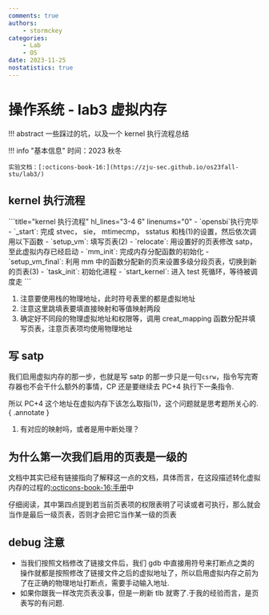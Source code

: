 ```yaml
---
comments: true
authors:
    - stormckey
categories:
    - Lab
    - OS
date: 2023-11-25
nostatistics: true
---
```

# 操作系统 - lab3 虚拟内存
!!! abstract
    一些踩过的坑，以及一个 kernel 执行流程总结
<!-- more -->

!!! info "基本信息"
    时间：2023 秋冬

    实验文档：[:octicons-book-16:](https://zju-sec.github.io/os23fall-stu/lab3/)

## kernel 执行流程

<div class="annotate" markdown>
```title="kernel 执行流程" hl_lines="3-4 6" linenums="0"
- `opensbi`执行完毕
- `_start`: 完成 stvec， sie， mtimecmp， sstatus 和栈(1)的设置，然后依次调用以下函数
    - `setup_vm`: 填写页表(2)
    - `relocate`: 用设置好的页表修改 satp， 至此虚拟内存已经启动
    - `mm_init`: 完成内存分配函数的初始化
    - `setup_vm_final`: 利用 mm 中的函数分配新的页来设置多级分段页表，切换到新的页表(3)
    - `task_init`: 初始化进程
- `start_kernel`: 进入 test 死循环，等待被调度走
```
</div>

1.  注意要使用栈的物理地址，此时符号表里的都是虚拟地址
2.  注意这里跳填表要填直接映射和等值映射两段
3.  确定好不同段的物理虚拟地址和权限等，调用 creat_mapping 函数分配并填写页表，注意页表项均使用物理地址


## 写 satp

我们启用虚拟内存的那一步，也就是写 satp 的那一步只是一句`csrw`，指令写完寄存器也不会干什么额外的事情，CP 还是要继续去 PC+4 执行下一条指令.

所以 PC+4 这个地址在虚拟内存下该怎么取指(1)，这个问题就是思考题所关心的.
{ .annotate }

1.  有对应的映射吗，或者是用中断处理？

## 为什么第一次我们启用的页表是一级的

文档中其实已经有链接指向了解释这一点的文档，具体而言，在这段描述转化虚拟内存的过程的[:octicons-book-16:手册](https://www.five-embeddev.com/riscv-isa-manual/latest/supervisor.html#sv32algorithm)中

仔细阅读，其中第四点提到若当前页表项的权限表明了可读或者可执行，那么就会当作是最后一级页表，否则才会把它当作某一级的页表

## debug 注意

- 当我们按照文档修改了链接文件后，我们 gdb 中直接用符号来打断点之类的操作就都是按照修改了链接文件之后的虚拟地址了，所以启用虚拟内存之前为了在正确的物理地址打断点，需要手动输入地址.
- 如果你跟我一样改完页表没事，但是一刷新 tlb 就寄了.于我的经验而言，是页表写的有问题.

